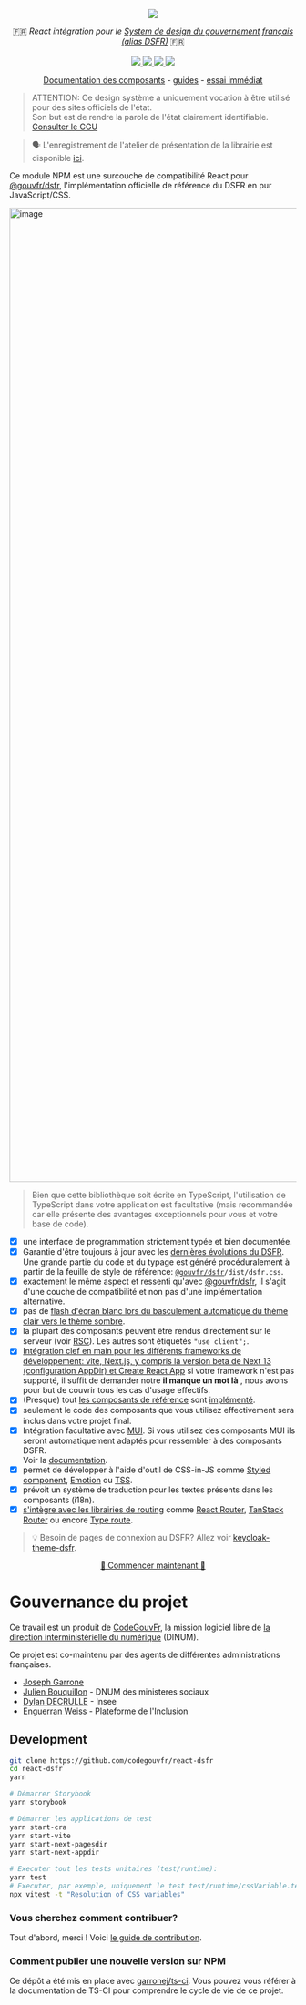 <p align="center">
    <img src="https://github.com/codegouvfr/react-dsfr/releases/download/assets/dsfr-react_repo-card.png">  
</p>
<p align="center">
    🇫🇷 <i>React intégration pour le <a href="https://www.systeme-de-design.gouv.fr/">System de design du gouvernement français (alias DSFR)</a></i> 🇫🇷 
    <br>
    <br>
    <a href="https://github.com/codegouvfr/react-dsfr/actions">
      <img src="https://github.com/codegouvfr/react-dsfr/workflows/ci/badge.svg?branch=main">
    </a>
    <a href="https://www.npmjs.com/package/@codegouvfr/react-dsfr">
      <img src="https://img.shields.io/npm/v/@codegouvfr/react-dsfr?logo=npm">
    </a>
    <a href="https://bundlephobia.com/package/@codegouvfr/react-dsfr">
      <img src="https://img.shields.io/bundlephobia/minzip/@codegouvfr/react-dsfr">
    </a>
    <a href="https://github.com/codegouvfr/react-dsfr/blob/main/LICENSE">
      <img src="https://img.shields.io/npm/l/@codegouvfr/react-dsfr">
    </a>
</p>
<p align="center">
  <a href="https://components.react-dsfr.codegouv.studio">Documentation des composants</a>
  -
  <a href="https://react-dsfr.codegouv.studio">guides</a>
  -
  <a href="https://stackblitz.com/edit/nextjs-j2wba3?file=pages/index.tsx">essai immédiat</a>
</p>

> ATTENTION: Ce design système a uniquement vocation à être utilisé pour des sites officiels de l'état.  
> Son but est de rendre la parole de l'état clairement identifiable. [Consulter le CGU](https://www.systeme-de-design.gouv.fr/utilisation-et-organisation/perimetre-d-application)

> 🗣️ L'enregistrement de l'atelier de présentation de la librairie est disponible [ici](https://bbb-dinum-scalelite.visio.education.fr/playback/presentation/2.3/22298bc9d93b53540248207bc3f9e31260f3b4f1-1670578779094).

Ce module NPM est une surcouche de compatibilité React pour [@gouvfr/dsfr](https://www.npmjs.com/package/@gouvfr/dsfr), l'implémentation officielle de référence du
DSFR en pur JavaScript/CSS.

<a href="https://youtu.be/5q88JgXUAY4">
  <img width="1712" alt="image" src="https://user-images.githubusercontent.com/6702424/224423044-c1823249-eab6-4844-af43-d059c01416af.png">
</a>

> Bien que cette bibliothèque soit écrite en TypeScript, l'utilisation de TypeScript dans votre application est facultative (mais recommandée car elle présente des avantages exceptionnels pour vous et votre base de code).

-   [x] une interface de programmation strictement typée et bien documentée.
-   [x] Garantie d'être toujours à jour avec les [dernières évolutions du DSFR](https://www.systeme-de-design.gouv.fr/).
        Une grande partie du code et du typage est généré procéduralement à partir de la feuille de style de référence: [`@gouvfr/dsfr`](https://www.npmjs.com/package/@gouvfr/dsfr)`/dist/dsfr.css`.
-   [x] exactement le même aspect et ressenti qu'avec [@gouvfr/dsfr](https://www.npmjs.com/package/@gouvfr/dsfr), il s'agit d'une couche de compatibilité et non pas d'une implémentation alternative.
-   [x] pas de [flash d'écran blanc lors du basculement automatique du thème clair vers le thème sombre](https://github.com/codegouvfr/@codegouvfr/react-dsfr/issues/2#issuecomment-1257263480).
-   [x] la plupart des composants peuvent être rendus directement sur le serveur (voir [RSC](https://reactjs.org/blog/2020/12/21/data-fetching-with-react-server-components.html)). Les autres sont étiquetés `"use client";`.
-   [x] [Intégration clef en main pour les différents frameworks de développement: vite, Next.js, y compris la version beta de Next 13 (configuration AppDir) et Create React App](https://react-dsfr.codegouv.studio/) si votre
        framework n'est pas supporté, il suffit de demander notre **il manque un mot là** , nous avons pour but de couvrir tous les cas d'usage effectifs.
-   [x] (Presque) tout [les composants de référence](https://www.systeme-de-design.gouv.fr/elements-d-interface) sont [implémenté](https://components.react-dsfr.codegouv.studio/).
-   [x] seulement le code des composants que vous utilisez effectivement sera inclus dans votre projet final.
-   [x] Intégration facultative avec [MUI](https://mui.com/). Si vous utilisez des composants MUI ils seront automatiquement adaptés pour ressembler à des composants DSFR.  
         Voir la [documentation](https://react-dsfr.codegouv.studio/mui-integration).
-   [x] permet de développer à l'aide d'outil de CSS-in-JS comme [Styled component](https://styled-components.com/), [Emotion](https://emotion.sh/docs/introduction) ou [TSS](https://www.tss-react.dev/).
-   [x] prévoit un système de traduction pour les textes présents dans les composants (i18n).
-   [x] [s'intègre avec les librairies de routing](https://react-dsfr.codegouv.studio/routing) comme [React Router](https://reactrouter.com/en/main), [TanStack Router](https://tanstack.com/router/v1) ou encore [Type route](https://type-route.zilch.dev/).

> 💡 Besoin de pages de connexion au DSFR? Allez voir [keycloak-theme-dsfr](https://github.com/codegouvfr/keycloak-theme-dsfr).

<p align="center">
  <a href="https://react-dsfr.codegouv.studio/">🚀 Commencer maintenant 🚀 </a>
</p>

# Gouvernance du projet

Ce travail est un produit de [CodeGouvFr](https://code.gouv.fr/fr/mission/), la mission logiciel libre de [la direction interministérielle du numérique](https://www.numerique.gouv.fr/dinum/) (DINUM).

Ce projet est co-maintenu par des agents de différentes administrations françaises.

-   [Joseph Garrone](@garronej)
-   [Julien Bouquillon](@revolunet) - DNUM des ministeres sociaux
-   [Dylan DECRULLE](@ddecrulle) - Insee
-   [Enguerran Weiss](@enguerranws) - Plateforme de l'Inclusion

## Development

```bash
git clone https://github.com/codegouvfr/react-dsfr
cd react-dsfr
yarn

# Démarrer Storybook
yarn storybook

# Démarrer les applications de test
yarn start-cra
yarn start-vite
yarn start-next-pagesdir
yarn start-next-appdir

# Executer tout les tests unitaires (test/runtime):
yarn test
# Executer, par exemple, uniquement le test test/runtime/cssVariable.test.ts
npx vitest -t "Resolution of CSS variables"
```

### Vous cherchez comment contribuer?

Tout d'abord, merci ! Voici [le guide de contribution](https://github.com/codegouvfr/react-dsfr/blob/main/CONTRIBUTING.md).

### Comment publier une nouvelle version sur NPM

Ce dépôt a été mis en place avec [garronej/ts-ci](https://github.com/garronej/ts-ci).
Vous pouvez vous référer à la documentation de TS-CI pour comprendre le cycle de vie de ce projet.
